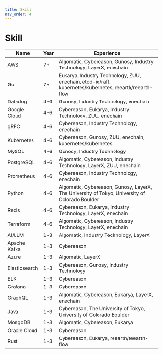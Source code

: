 ```yaml
---
title: Skill
nav_order: 4
---
```


# Skill

| Name          | Year | Experience                                                                           |
| ------------- | ---- | ------------------------------------------------------------------------------------ |
| AWS           | 7+   | Algomatic, Cybereason, Gunosy, Industry Technology, LayerX, enechain                   |
| Go            | 7+   | Eukarya, Industry Technology, ZUU, enechain, etcd-io/raft, kubernetes/kubernetes, reearth/reearth-flow |
| Datadog       | 4-6  | Gunosy, Industry Technology, enechain                                                |
| Google Cloud  | 4-6  | Cybereason, Eukarya, Industry Technology, ZUU, enechain                              |
| gRPC          | 4-6  | Cybereason, Industry Technology, enechain                                                |
| Kubernetes    | 4-6  | Cybereason, Gunosy, ZUU, enechain, kubernetes/kubernetes                             |
| MySQL         | 4-6  | Gunosy, Industry Technology                                                          |
| PostgreSQL    | 4-6  | Algomatic, Cybereason, Industry Technology, LayerX, ZUU, enechain                      |
| Prometheus    | 4-6  | Cybereason, Industry Technology, enechain                                                |
| Python        | 4-6  | Algomatic, Cybereason, Gunosy, LayerX, The University of Tokyo, University of Colorado Boulder |
| Redis         | 4-6  | Cybereason, Eukarya, Industry Technology, LayerX, enechain                           |
| Terraform     | 4-6  | Algomatic, Cybereason, Industry Technology, LayerX, enechain                           |
| AI/LLM        | 1-3  | Algomatic, Industry Technology, LayerX                                               |
| Apache Kafka  | 1-3  | Cybereason                                                                           |
| Azure         | 1-3  | Algomatic, LayerX                                                                    |
| Elasticsearch | 1-3  | Cybereason, Gunosy, Industry Technology                                              |
| ELK           | 1-3  | Cybereason                                                                           |
| Grafana       | 1-3  | Cybereason                                                                           |
| GraphQL       | 1-3  | Algomatic, Cybereason, Eukarya, LayerX, enechain                                     |
| Java          | 1-3  | Cybereason, The University of Tokyo, University of Colorado Boulder                |
| MongoDB       | 1-3  | Algomatic, Cybereason, Eukarya                                                       |
| Oracle Cloud  | 1-3  | Cybereason                                                                           |
| Rust          | 1-3  | Cybereason, Eukarya, reearth/reearth-flow                                            | 